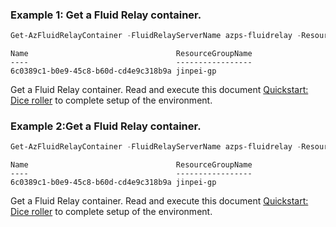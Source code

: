 ### Example 1: Get a Fluid Relay container.
```powershell
Get-AzFluidRelayContainer -FluidRelayServerName azps-fluidrelay -ResourceGroup azpstest-gp
```

```output
Name                                 ResourceGroupName
----                                 -----------------
6c0389c1-b0e9-45c8-b60d-cd4e9c318b9a jinpei-gp
```

Get a Fluid Relay container.
Read and execute this document [Quickstart: Dice roller](https://docs.microsoft.com/en-us/azure/azure-fluid-relay/quickstarts/quickstart-dice-roll) to complete setup of the environment.

### Example 2:Get a Fluid Relay container.
```powershell
Get-AzFluidRelayContainer -FluidRelayServerName azps-fluidrelay -ResourceGroup azpstest-gp -Name 6c0389c1-b0e9-45c8-b60d-cd4e9c318b9a
```

```output
Name                                 ResourceGroupName
----                                 -----------------
6c0389c1-b0e9-45c8-b60d-cd4e9c318b9a jinpei-gp
```

Get a Fluid Relay container.
Read and execute this document [Quickstart: Dice roller](https://docs.microsoft.com/en-us/azure/azure-fluid-relay/quickstarts/quickstart-dice-roll) to complete setup of the environment.